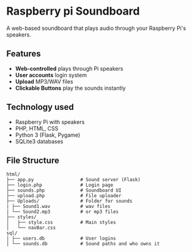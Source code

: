 # Raspberry pi Soundboard

A web-based soundboard that plays audio through your Raspberry Pi's speakers. 

## Features
- **Web-controlled** plays through Pi speakers
- **User accounts** login system
- **Upload** MP3/WAV files
- **Clickable Buttons** play the sounds instantly

## Technology used
- Raspberry Pi with speakers
- PHP, HTML, CSS
- Python 3 (Flask, Pygame)
- SQLite3 databases

## File Structure

```
html/
├── app.py                 # Sound server (Flask)
├── login.php              # Login page
├── sounds.php             # Soundboard UI
├── upload.php             # File uploader
├── Uploads/               # Folder for sounds
| ├── Sound1.wav           # wav files
| └── Sound2.mp3           # or mp3 files
├── styles/
│   ├── style.css          # Main styles
│   └── navBar.css
sql/
│ ├── users.db             # User logins
│ └── sounds.db            # Sound paths and who owns it
```
